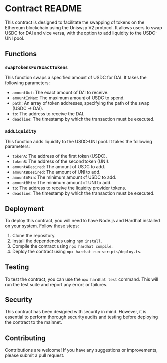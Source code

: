 # Contract README

This contract is designed to facilitate the swapping of tokens on the Ethereum blockchain using the Uniswap V2 protocol. It allows users to swap USDC for DAI and vice versa, with the option to add liquidity to the USDC-UNI pool.

## Functions

### `swapTokensForExactTokens`

This function swaps a specified amount of USDC for DAI. It takes the following parameters:

* `amountOut`: The exact amount of DAI to receive.
* `amountInMax`: The maximum amount of USDC to spend.
* `path`: An array of token addresses, specifying the path of the swap (USDC -> DAI).
* `to`: The address to receive the DAI.
* `deadline`: The timestamp by which the transaction must be executed.

### `addLiquidity`

This function adds liquidity to the USDC-UNI pool. It takes the following parameters:

* `tokenA`: The address of the first token (USDC).
* `tokenB`: The address of the second token (UNI).
* `amountADesired`: The amount of USDC to add.
* `amountBDesired`: The amount of UNI to add.
* `amountAMin`: The minimum amount of USDC to add.
* `amountBMin`: The minimum amount of UNI to add.
* `to`: The address to receive the liquidity provider tokens.
* `deadline`: The timestamp by which the transaction must be executed.

## Deployment

To deploy this contract, you will need to have Node.js and Hardhat installed on your system. Follow these steps:

1. Clone the repository.
2. Install the dependencies using `npm install`.
3. Compile the contract using `npx hardhat compile`.
4. Deploy the contract using `npx hardhat run scripts/deploy.ts`.

## Testing

To test the contract, you can use the `npx hardhat test` command. This will run the test suite and report any errors or failures.

## Security

This contract has been designed with security in mind. However, it is essential to perform thorough security audits and testing before deploying the contract to the mainnet.

## Contributing

Contributions are welcome! If you have any suggestions or improvements, please submit a pull request.

